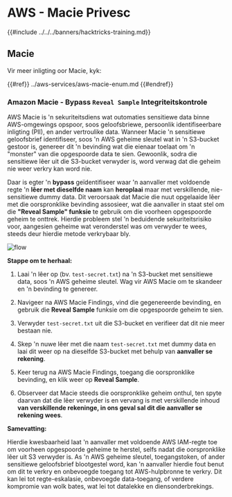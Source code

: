 # AWS - Macie Privesc

{{#include ../../../banners/hacktricks-training.md}}

## Macie

Vir meer inligting oor Macie, kyk:

{{#ref}}
../aws-services/aws-macie-enum.md
{{#endref}}

### Amazon Macie - Bypass `Reveal Sample` Integriteitskontrole

AWS Macie is 'n sekuriteitsdiens wat outomaties sensitiewe data binne AWS-omgewings opspoor, soos geloofsbriewe, persoonlik identifiseerbare inligting (PII), en ander vertroulike data. Wanneer Macie 'n sensitiewe geloofsbrief identifiseer, soos 'n AWS geheime sleutel wat in 'n S3-bucket gestoor is, genereer dit 'n bevinding wat die eienaar toelaat om 'n "monster" van die opgespoorde data te sien. Gewoonlik, sodra die sensitiewe lêer uit die S3-bucket verwyder is, word verwag dat die geheim nie weer verkry kan word nie.

Daar is egter 'n **bypass** geïdentifiseer waar 'n aanvaller met voldoende regte 'n **lêer met dieselfde naam** kan **heroplaai** maar met verskillende, nie-sensitiewe dummy data. Dit veroorsaak dat Macie die nuut opgelaaide lêer met die oorspronklike bevinding assosieer, wat die aanvaller in staat stel om die **"Reveal Sample" funksie** te gebruik om die voorheen opgespoorde geheim te onttrek. Hierdie probleem stel 'n beduidende sekuriteitsrisiko voor, aangesien geheime wat veronderstel was om verwyder te wees, steeds deur hierdie metode verkrybaar bly.

![flow](https://github.com/user-attachments/assets/7b83f2d3-1690-41f1-98cc-05ccd0154a66)

**Stappe om te herhaal:**

1. Laai 'n lêer op (bv. `test-secret.txt`) na 'n S3-bucket met sensitiewe data, soos 'n AWS geheime sleutel. Wag vir AWS Macie om te skandeer en 'n bevinding te genereer.

2. Navigeer na AWS Macie Findings, vind die gegenereerde bevinding, en gebruik die **Reveal Sample** funksie om die opgespoorde geheim te sien.

3. Verwyder `test-secret.txt` uit die S3-bucket en verifieer dat dit nie meer bestaan nie.

4. Skep 'n nuwe lêer met die naam `test-secret.txt` met dummy data en laai dit weer op na dieselfde S3-bucket met behulp van **aanvaller se rekening**.

5. Keer terug na AWS Macie Findings, toegang die oorspronklike bevinding, en klik weer op **Reveal Sample**.

6. Observeer dat Macie steeds die oorspronklike geheim onthul, ten spyte daarvan dat die lêer verwyder is en vervang is met verskillende inhoud **van verskillende rekeninge, in ons geval sal dit die aanvaller se rekening wees**.

**Samevatting:**

Hierdie kwesbaarheid laat 'n aanvaller met voldoende AWS IAM-regte toe om voorheen opgespoorde geheime te herstel, selfs nadat die oorspronklike lêer uit S3 verwyder is. As 'n AWS geheime sleutel, toegangstoken, of ander sensitiewe geloofsbrief blootgestel word, kan 'n aanvaller hierdie fout benut om dit te verkry en onbevoegde toegang tot AWS-hulpbronne te verkry. Dit kan lei tot regte-eskalasie, onbevoegde data-toegang, of verdere kompromie van wolk bates, wat lei tot datalekke en diensonderbrekings.

